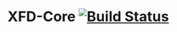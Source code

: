 # XFD-Core [![Build Status](https://secure.travis-ci.org/builddoctor/xfd-core.png?branch=master)](http://travis-ci.org/builddoctor/xfd-core)
